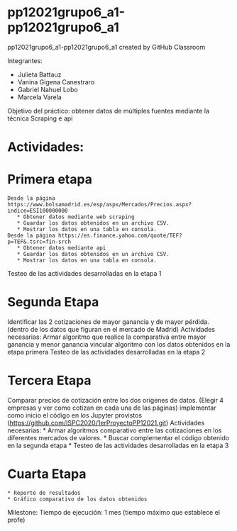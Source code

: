 # pp12021grupo6_a1-pp12021grupo6_a1
pp12021grupo6_a1-pp12021grupo6_a1 created by GitHub Classroom

Integrantes:
* Julieta Battauz
* Vanina Gigena Canestraro
* Gabriel Nahuel Lobo
* Marcela Varela 


Objetivo del práctico: obtener datos de múltiples fuentes mediante la técnica Scraping e api 

# Actividades:
# Primera etapa
    Desde la página https://www.bolsamadrid.es/esp/aspx/Mercados/Precios.aspx?indice=ESI100000000
       * Obtener datos mediante web scraping
       * Guardar los datos obtenidos en un archivo CSV.
       * Mostrar los datos en una tabla en consola.
    Desde la página https://es.finance.yahoo.com/quote/TEF?p=TEF&.tsrc=fin-srch
       * Obtener datos mediante api
       * Guardar los datos obtenidos en un archivo CSV.
       * Mostrar los datos en una tabla en consola.
Testeo de las actividades desarrolladas en la etapa 1

# Segunda Etapa
Identificar las 2 cotizaciones de mayor ganancia y de mayor pérdida. (dentro de los datos que figuran en el mercado de Madrid)
Actividades necesarias: 
    Armar algoritmo que realice la comparativa entre mayor ganancia y menor ganancia
    vincular algoritmo con los datos obtenidos en la etapa primera
    Testeo de las actividades desarrolladas en la etapa 2

# Tercera Etapa
Comparar precios de cotización entre los dos orígenes de datos. (Elegir 4 empresas y ver como cotizan en cada una de las páginas)
implementar como inicio el código en los Jupyter provistos (https://github.com/ISPC2020/1erProyectoPP12021.git)
Actividades necesarias:
    * Armar algoritmos comparativo entre las cotizaciones en los diferentes mercados de valores.
    * Buscar complementar el código obtenido en la segunda etapa
    * Testeo de las actividades desarrolladas en la etapa 3

# Cuarta Etapa
    * Reporte de resultados
    * Gráfico comparativo de los datos obtenidos





Milestone: Tiempo de ejecución: 1 mes (tiempo máximo que establece el profe)


